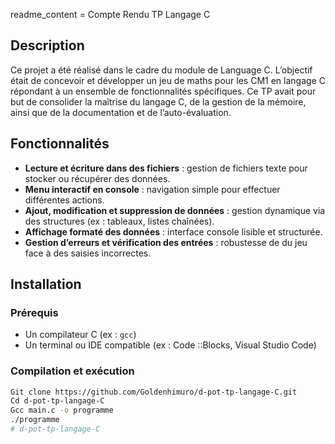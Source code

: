 readme_content =  Compte Rendu TP Langage C

## Description

Ce projet a été réalisé dans le cadre du module de Language C. L’objectif était de concevoir et développer un jeu de maths pour les CM1 en langage C répondant à un ensemble de fonctionnalités spécifiques. Ce TP avait pour but de consolider la maîtrise du langage C, de la gestion de la mémoire, ainsi que de la documentation et de l’auto-évaluation.


## Fonctionnalités

- **Lecture et écriture dans des fichiers** : gestion de fichiers texte pour stocker ou récupérer des données.
- **Menu interactif en console** : navigation simple pour effectuer différentes actions.
- **Ajout, modification et suppression de données** : gestion dynamique via des structures (ex : tableaux, listes chaînées).
- **Affichage formaté des données** : interface console lisible et structurée.
- **Gestion d’erreurs et vérification des entrées** : robustesse de du jeu face à des saisies incorrectes.


## Installation

### Prérequis

- Un compilateur C (ex : `gcc`)
- Un terminal ou IDE compatible (ex : Code ::Blocks, Visual Studio Code)

### Compilation et exécution

```bash
Git clone https://github.com/Goldenhimuro/d-pot-tp-langage-C.git
Cd d-pot-tp-langage-C
Gcc main.c -o programme
./programme
# d-pot-tp-langage-C
